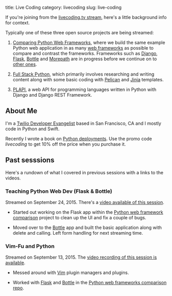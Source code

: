 title: Live Coding
category: livecoding
slug: live-coding


If you're joining from the 
[livecoding.tv stream](https://livecoding.tv/mattmakai), here's a little 
background info for context.

Typically one of these three open source projects are being streamed:

1. [Comparing Python Web Frameworks](https://github.com/makaimc/python-web-framework-comparison), 
   where we build the same example Python web application in as many 
   [web frameworks](http://www.fullstackpython.com/web-frameworks.html) as
   possible to compare and contrast the frameworks. Frameworks
   such as [Django](http://www.fullstackpython.com/django.html), 
   [Flask](http://www.fullstackpython.com/flask.html),
   [Bottle](http://www.fullstackpython.com/bottle.html) and
   [Morepath](http://www.fullstackpython.com/morepath.html) are in progress
   before we continue on to
   [other ones](http://www.fullstackpython.com/other-web-frameworks.html).

1. [Full Stack Python](http://www.fullstackpython.com/), which primarily 
   involves researching and writing content along with some basic coding
   with [Pelican](http://blog.getpelican.com/) and 
   [Jinja](http://jinja.pocoo.org/docs/dev/) templates.
   
1. [PLAPI](https://github.com/makaimc/plapi), a web API for programming
   languages written in Python with Django and Django REST Framework.


## About Me
I'm a 
[Twilio Developer Evangelist](https://www.twilio.com/blog/2014/02/introducing-developer-evangelist-matt-makai.html) 
based in San Francisco, CA and I mostly code in Python and Swift.

Recently I wrote a book on [Python deployments](http://www.deploypython.com/). 
Use the promo code *livecoding* to get 10% off the price when you purchase
it.


## Past sesssions
Here's a rundown of what I covered in previous sessions with a links to
the videos.

### Teaching Python Web Dev (Flask & Bottle)
Streamed on September 24, 2015. There's a 
[video available of this session](https://www.livecoding.tv/video/teaching-python-web-dev-flask-bottle/).

* Started out working on the Flask app within the
  [Python web framework comparison](https://github.com/makaimc/python-web-framework-comparison)
  project to clean up the UI and fix a couple of bugs.

* Moved over to the 
  [Bottle](https://github.com/makaimc/python-web-framework-comparison/tree/master/bottle_sqlalchemy)
  app and built the basic application along with delete and calling. Left
  form handling for next streaming time.


### Vim-Fu and Python
Streamed on September 13, 2015. The 
[video recording of this session is available](https://www.livecoding.tv/video/vim-fu-and-python/).

* Messed around with [Vim](http://www.fullstackpython.com/vim.html) plugin
  managers and plugins.

* Worked with [Flask](http://www.fullstackpython.com/flask.html) and 
  [Bottle](http://www.fullstackpython.com/bottle.html) in the
  [Python web frameworks comparison repo](https://github.com/makaimc/python-web-framework-comparison).


